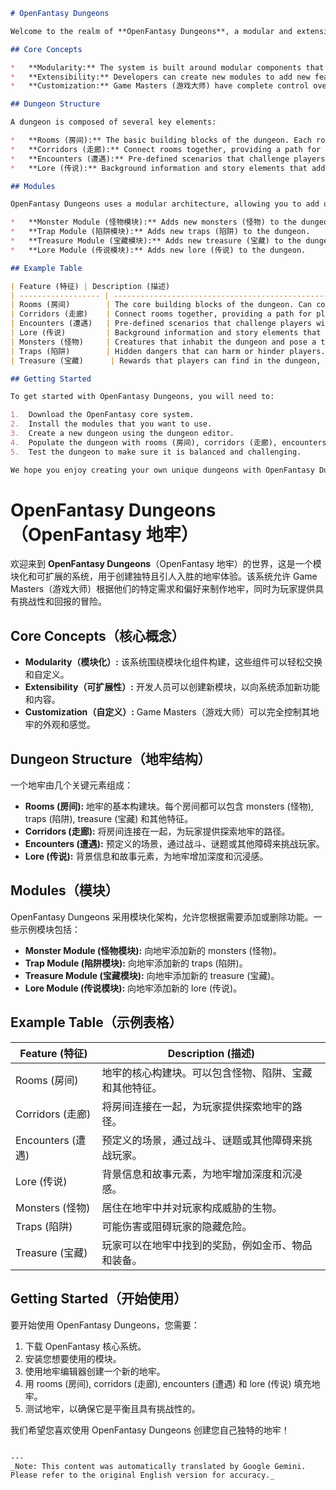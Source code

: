 ```markdown
# OpenFantasy Dungeons

Welcome to the realm of **OpenFantasy Dungeons**, a modular and extensible system for creating unique and engaging dungeon experiences. This system allows Game Masters (游戏大师) to craft dungeons tailored to their specific needs and preferences, while providing players with a challenging and rewarding adventure.

## Core Concepts

*   **Modularity:** The system is built around modular components that can be easily swapped and customized.
*   **Extensibility:** Developers can create new modules to add new features and content to the system.
*   **Customization:** Game Masters (游戏大师) have complete control over the look and feel of their dungeons.

## Dungeon Structure

A dungeon is composed of several key elements:

*   **Rooms (房间):** The basic building blocks of the dungeon. Each room can contain monsters (怪物), traps (陷阱), treasure (宝藏), and other features.
*   **Corridors (走廊):** Connect rooms together, providing a path for players to explore the dungeon.
*   **Encounters (遭遇):** Pre-defined scenarios that challenge players with combat, puzzles, or other obstacles.
*   **Lore (传说):** Background information and story elements that add depth and immersion to the dungeon.

## Modules

OpenFantasy Dungeons uses a modular architecture, allowing you to add or remove features as needed. Some example modules include:

*   **Monster Module (怪物模块):** Adds new monsters (怪物) to the dungeon.
*   **Trap Module (陷阱模块):** Adds new traps (陷阱) to the dungeon.
*   **Treasure Module (宝藏模块):** Adds new treasure (宝藏) to the dungeon.
*   **Lore Module (传说模块):** Adds new lore (传说) to the dungeon.

## Example Table

| Feature (特征) | Description (描述)                                                                                                  |
| ------------------ | -------------------------------------------------------------------------------------------------------------------- |
| Rooms (房间)        | The core building blocks of the dungeon. Can contain monsters, traps, treasure, and other features.              |
| Corridors (走廊)    | Connect rooms together, providing a path for players to explore the dungeon.                                     |
| Encounters (遭遇)   | Pre-defined scenarios that challenge players with combat, puzzles, or other obstacles.                             |
| Lore (传说)         | Background information and story elements that add depth and immersion to the dungeon.                               |
| Monsters (怪物)     | Creatures that inhabit the dungeon and pose a threat to players.                                                      |
| Traps (陷阱)        | Hidden dangers that can harm or hinder players.                                                                     |
| Treasure (宝藏)      | Rewards that players can find in the dungeon, such as gold, items, and equipment.                                       |

## Getting Started

To get started with OpenFantasy Dungeons, you will need to:

1.  Download the OpenFantasy core system.
2.  Install the modules that you want to use.
3.  Create a new dungeon using the dungeon editor.
4.  Populate the dungeon with rooms (房间), corridors (走廊), encounters (遭遇), and lore (传说).
5.  Test the dungeon to make sure it is balanced and challenging.

We hope you enjoy creating your own unique dungeons with OpenFantasy Dungeons!
```
# OpenFantasy Dungeons（OpenFantasy 地牢）

欢迎来到 **OpenFantasy Dungeons**（OpenFantasy 地牢）的世界，这是一个模块化和可扩展的系统，用于创建独特且引人入胜的地牢体验。该系统允许 Game Masters（游戏大师）根据他们的特定需求和偏好来制作地牢，同时为玩家提供具有挑战性和回报的冒险。

## Core Concepts（核心概念）

*   **Modularity（模块化）:** 该系统围绕模块化组件构建，这些组件可以轻松交换和自定义。
*   **Extensibility（可扩展性）:** 开发人员可以创建新模块，以向系统添加新功能和内容。
*   **Customization（自定义）:** Game Masters（游戏大师）可以完全控制其地牢的外观和感觉。

## Dungeon Structure（地牢结构）

一个地牢由几个关键元素组成：

*   **Rooms (房间):** 地牢的基本构建块。每个房间都可以包含 monsters (怪物), traps (陷阱), treasure (宝藏) 和其他特征。
*   **Corridors (走廊):** 将房间连接在一起，为玩家提供探索地牢的路径。
*   **Encounters (遭遇):** 预定义的场景，通过战斗、谜题或其他障碍来挑战玩家。
*   **Lore (传说):** 背景信息和故事元素，为地牢增加深度和沉浸感。

## Modules（模块）

OpenFantasy Dungeons 采用模块化架构，允许您根据需要添加或删除功能。一些示例模块包括：

*   **Monster Module (怪物模块):** 向地牢添加新的 monsters (怪物)。
*   **Trap Module (陷阱模块):** 向地牢添加新的 traps (陷阱)。
*   **Treasure Module (宝藏模块):** 向地牢添加新的 treasure (宝藏)。
*   **Lore Module (传说模块):** 向地牢添加新的 lore (传说)。

## Example Table（示例表格）

| Feature (特征) | Description (描述)                                                                                                  |
| ------------------ | -------------------------------------------------------------------------------------------------------------------- |
| Rooms (房间)        | 地牢的核心构建块。可以包含怪物、陷阱、宝藏和其他特征。                                                                   |
| Corridors (走廊)    | 将房间连接在一起，为玩家提供探索地牢的路径。                                                                       |
| Encounters (遭遇)   | 预定义的场景，通过战斗、谜题或其他障碍来挑战玩家。                                                                   |
| Lore (传说)         | 背景信息和故事元素，为地牢增加深度和沉浸感。                                                                       |
| Monsters (怪物)     | 居住在地牢中并对玩家构成威胁的生物。                                                                             |
| Traps (陷阱)        | 可能伤害或阻碍玩家的隐藏危险。                                                                                 |
| Treasure (宝藏)      | 玩家可以在地牢中找到的奖励，例如金币、物品和装备。                                                                     |

## Getting Started（开始使用）

要开始使用 OpenFantasy Dungeons，您需要：

1.  下载 OpenFantasy 核心系统。
2.  安装您想要使用的模块。
3.  使用地牢编辑器创建一个新的地牢。
4.  用 rooms (房间), corridors (走廊), encounters (遭遇) 和 lore (传说) 填充地牢。
5.  测试地牢，以确保它是平衡且具有挑战性的。

我们希望您喜欢使用 OpenFantasy Dungeons 创建您自己独特的地牢！
```

---
_Note: This content was automatically translated by Google Gemini. Please refer to the original English version for accuracy._